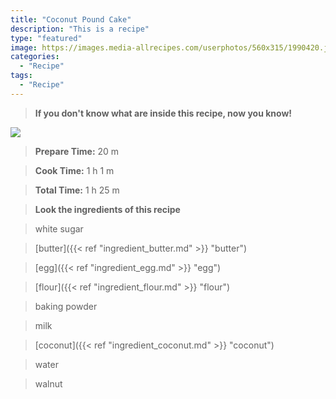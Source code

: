 ```yaml
---
title: "Coconut Pound Cake"
description: "This is a recipe"
type: "featured"
image: https://images.media-allrecipes.com/userphotos/560x315/1990420.jpg
categories: 
  - "Recipe"
tags: 
  - "Recipe"
---
```



>**If you don't know what are inside this recipe, now you know!**

![](../images/Recipes-Banner.jpg)
> **Prepare Time:** 20 m


> **Cook Time:** 1 h 1 m


> **Total Time:** 1 h 25 m

> **Look the ingredients of this recipe**

> white sugar

> [butter]({{< ref "ingredient_butter.md" >}} "butter")

> [egg]({{< ref "ingredient_egg.md" >}} "egg")

> [flour]({{< ref "ingredient_flour.md" >}} "flour")

> baking powder

> milk

> [coconut]({{< ref "ingredient_coconut.md" >}} "coconut")

> water

> walnut

